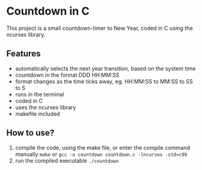 # Countdown in C
This project is a small countdown-timer to New Year, coded in C using the ncurses library.

## Features
- automatically selects the next year transition, based on the system time
- countdown in the format DDD HH:MM:SS
- format changes as the time ticks away, eg. HH:MM:SS to MM:SS to SS to S
- runs in the terminal
- coded in C
- uses the ncurses library
- makefile included

## How to use?
1. compile the code, using the make file, or enter the compile command manually
	`make` or `gcc -o countdown countdown.c -lncurses -std=c99`
2. run the compiled executable
	`./countdown`
